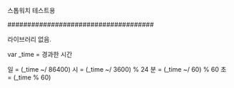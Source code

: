스톱워치 테스트용

#####################################

라이브러리 없음.

var _time = 경과한 시간

일 = (_time ~/ 86400)
시 = (_time ~/ 3600) % 24
분 = (_time ~/ 60) % 60
초 = (_time % 60)

